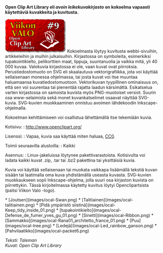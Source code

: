 <!--
Title: Open Clip Art Library
Week: 1x09
Number: 9
Date: 2011/02/27
Pageimage: valo9-ocal.png
Tags: Kaikki alustat,Kuvat,Aineisto
-->

**Open Clip Art Library eli *avoin leikekuvakirjasto* on kokoelma
vapaasti käytettäviä kuvakkeita ja kuvitusta.**

![](images/valo9-ocal.png "fig:valo9-ocal.png") Kokoelmasta löytyy kuvitusta
webbi-sivuihin, artikkeleihin ja muihin julkaisuihin. Kirjastossa on
symboleita, esimerkiksi tupakointikielto, pelikorttien maat, lippuja,
suuntanuolia ja vaikka mitä, yli 40 000 kuvaa. Valokuvia kirjastossa ei
ole, vaan kuvat ovat piirroksia. Perustiedostomuoto on SVG eli
skaalautuva vektorigrafiikka, jota voi käyttää sellaisenaan monessa
ohjelmassa, tai josta kuvat voi itse muuntaa haluamaansa
kuvatiedostomuotoon. Vektorikuvan tyypillinen ominaisuus on, että sen
voi suurentaa tai pienentää rajatta laadun kärsimättä. Esikatselua
varten kirjastossa on samoista kuvista myös PNG-muotoiset versiot.
Suurin osa www-selaimista sekä monet kuvankatselimet osaavat näyttää
SVG-kuvia. SVG-kuvien muokkaaminen onnistuu avoimen lähdekoodin
Inkscape-ohjelmalla.

Kokoelman kehittämiseen voi osallistua lähettämällä itse tekemiään
kuvia.

Kotisivu:
:    <http://www.openclipart.org/>

Lisenssi:
:    Vapaa, kuvia saa käyttää miten haluaa, [CC0](CC0 "wikilink").

Toimii seuraavilla alustoilla:
:    Kaikki

Asennus:
:    Linux-jakeluissa löytynee pakettivarastoista. Kotisivulta voi ladata kaikki kuvat .zip, .tar tai .bz2 pakettina tai yksittäisiä kuvia.

Kuvia voi käyttää sellaisenaan tai muokata vaikkapa lisäämällä tekstiä
kuvan sisään tai laatimalla oma kuva yhdistämällä useasta kuvasta.
SVG-kuvien muokkaukseen sopii Inkscape-ohjelma, jolla suuri osa
kirjaston kuvista on piirrettykin. Tässä kirjoitelmassa käytetty kuvitus
löytyi Openclipartsista (paitsi Viikon Valo -logo).

<div class="psgallery" markdown="1">
* [Joutsen](images/ocal-Swan.png)
* [Talitiainen](images/ocal-talitiainen.png)
* [Pidä ympäristö siistinä](images/ocal-Keep_tidy_inside_01.png)
* [tupakointikielto](images/ocal-Defense_de_fumer_yves_gu_01.png)
* [Sinetti](images/ocal-Ribbon.png)
* [Sammakko](images/ocal-Rana01_architetto_france_01.png)
* [Puu](images/ocal-tree.png)
* [Ledejä](images/ocal-Led_rainbow_ganson.png)
* [Pahvilaatikko](images/ocal-packet6.png)
</div>

*Teksti: Taleman* <br />
*Kuvat: Open Clip Art Library*
